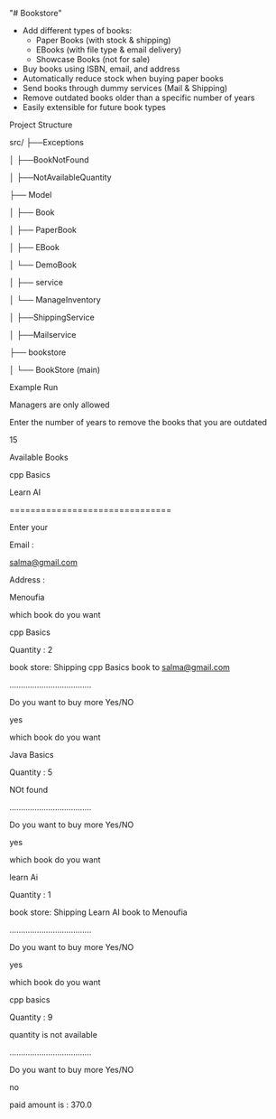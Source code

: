 "# Bookstore" 

- Add different types of books:
  - Paper Books (with stock & shipping)
  - EBooks (with file type & email delivery)
  - Showcase Books (not for sale)
- Buy books using ISBN, email, and address
- Automatically reduce stock when buying paper books
- Send books through dummy services (Mail & Shipping)
- Remove outdated books older than a specific number of years
- Easily extensible for future book types

Project Structure

src/
├──Exceptions 

│    ├──BookNotFound

│    ├──NotAvailableQuantity

├── Model

│    ├── Book

│    ├── PaperBook

│    ├── EBook

│    └── DemoBook

│
├── service

│   └── ManageInventory

│   ├──ShippingService

│   ├──Mailservice

├── bookstore

│   └── BookStore (main)


Example Run

Managers are only allowed

Enter the number of years to remove the books that you are outdated

15

Available Books

cpp Basics 

Learn AI 

===============================

Enter your 

Email :

salma@gmail.com

Address : 

Menoufia

which book do you want

cpp Basics

Quantity : 2

book store: Shipping cpp Basics book to salma@gmail.com

....................................

Do you want to buy more Yes/NO

yes

which book do you want

Java Basics

Quantity : 5

NOt found

....................................

Do you want to buy more Yes/NO

yes

which book do you want

learn Ai

Quantity : 1

book store: Shipping Learn AI book to Menoufia

....................................

Do you want to buy more Yes/NO

yes

which book do you want

cpp basics

Quantity : 9

quantity is not available

....................................

Do you want to buy more Yes/NO

no

paid amount is : 370.0
